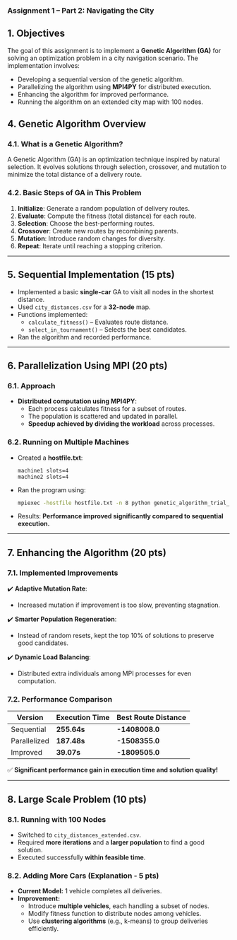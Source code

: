 ### **Assignment 1 – Part 2: Navigating the City**  

## **1. Objectives**  
The goal of this assignment is to implement a **Genetic Algorithm (GA)** for solving an optimization problem in a city navigation scenario. The implementation involves:  
- Developing a sequential version of the genetic algorithm.
- Parallelizing the algorithm using **MPI4PY** for distributed execution.
- Enhancing the algorithm for improved performance.
- Running the algorithm on an extended city map with 100 nodes.

## **4. Genetic Algorithm Overview**  

### **4.1. What is a Genetic Algorithm?**  
A Genetic Algorithm (GA) is an optimization technique inspired by natural selection. It evolves solutions through selection, crossover, and mutation to minimize the total distance of a delivery route.

### **4.2. Basic Steps of GA in This Problem**  
1. **Initialize**: Generate a random population of delivery routes.  
2. **Evaluate**: Compute the fitness (total distance) for each route.  
3. **Selection**: Choose the best-performing routes.  
4. **Crossover**: Create new routes by recombining parents.  
5. **Mutation**: Introduce random changes for diversity.  
6. **Repeat**: Iterate until reaching a stopping criterion.

---

## **5. Sequential Implementation (15 pts)**  
- Implemented a basic **single-car** GA to visit all nodes in the shortest distance.  
- Used `city_distances.csv` for a **32-node** map.  
- Functions implemented:  
  - `calculate_fitness()` – Evaluates route distance.  
  - `select_in_tournament()` – Selects the best candidates.  
- Ran the algorithm and recorded performance.  

---

## **6. Parallelization Using MPI (20 pts)**  

### **6.1. Approach**
- **Distributed computation using MPI4PY**:
  - Each process calculates fitness for a subset of routes.
  - The population is scattered and updated in parallel.
  - **Speedup achieved by dividing the workload** across processes.

### **6.2. Running on Multiple Machines**
- Created a **hostfile.txt**:
  ```
  machine1 slots=4  
  machine2 slots=4
  ```
- Ran the program using:
  ```sh
  mpiexec -hostfile hostfile.txt -n 8 python genetic_algorithm_trial_parallelized.py
  ```
- Results: **Performance improved significantly compared to sequential execution.**

---

## **7. Enhancing the Algorithm (20 pts)**  

### **7.1. Implemented Improvements**
✔️ **Adaptive Mutation Rate**:  
- Increased mutation if improvement is too slow, preventing stagnation.  

✔️ **Smarter Population Regeneration**:  
- Instead of random resets, kept the top 10% of solutions to preserve good candidates.  

✔️ **Dynamic Load Balancing**:  
- Distributed extra individuals among MPI processes for even computation.  

### **7.2. Performance Comparison**  
| Version        | Execution Time | Best Route Distance |
|---------------|---------------|----------------------|
| Sequential    | **255.64s**    | **-1408008.0**      |
| Parallelized  | **187.48s**    | **-1508355.0**      |
| Improved      | **39.07s**     | **-1809505.0**      |

✅ **Significant performance gain in execution time and solution quality!**

---

## **8. Large Scale Problem (10 pts)**  

### **8.1. Running with 100 Nodes**  
- Switched to `city_distances_extended.csv`.  
- Required **more iterations** and a **larger population** to find a good solution.  
- Executed successfully **within feasible time**.

### **8.2. Adding More Cars (Explanation - 5 pts)**  
- **Current Model:** 1 vehicle completes all deliveries.  
- **Improvement:**  
  - Introduce **multiple vehicles**, each handling a subset of nodes.  
  - Modify fitness function to distribute nodes among vehicles.  
  - Use **clustering algorithms** (e.g., k-means) to group deliveries efficiently. 
